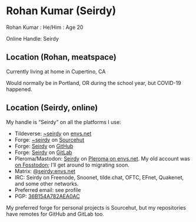 Rohan Kumar (Seirdy)
====================

Rohan Kumar : He/Him : Age 20

Online Handle: Seirdy

Location (Rohan, meatspace)
---------------------------

Currently living at home in Cupertino, CA

Would normally be in Portland, OR during the school year, but COVID-19 happened.

Location (Seirdy, online)
-------------------------

My handle is “Seirdy” on all the platforms I use:

- Tildeverse: [\~seirdy](https://envs.net/~seirdy) on [envs.net](https://envs.net/)
- Forge: <a href="https://sr.ht/~seirdy" rel="me">\~seirdy</a> on
  [Sourcehut](https://sourcehut.org)
- Forge: <a href="https://github.com/Seirdy" rel="me">Seirdy</a> on
  [GitHub](https://github.com)
- Forge: <a href="https://gitlab.com/Seirdy" rel="me">Seirdy</a> on
  [GitLab](https://gitlab.com)
- Pleroma/Mastodon: <a href="https://pleroma.envs.net/seirdy" rel="me">Seirdy</a> on
  [Pleroma on envs.net](https://pleroma.envs.net). My old account was
  <a href="https://fosstodon.org/@Seirdy" rel="me">on Fosstodon</a>; I’ll get around
  to migrating soon.
- Matrix: [@seirdy:envs.net](https://matrix.to/#/@seirdy:envs.net)
- IRC: Seirdy on Freenode, Snoonet, tilde.chat, OFTC, EFnet, Quakenet, and some other
  networks.
- Preferred email: see profile
- PGP: [36B154A782AEA0AC](https://envs.net/~seirdy/publickey.txt)

My preferred forge for personal projects is Sourcehut, but my repositories have
remotes for GitHub and GitLab too.

<!--
vi:ft=markdown.gfm
-->
